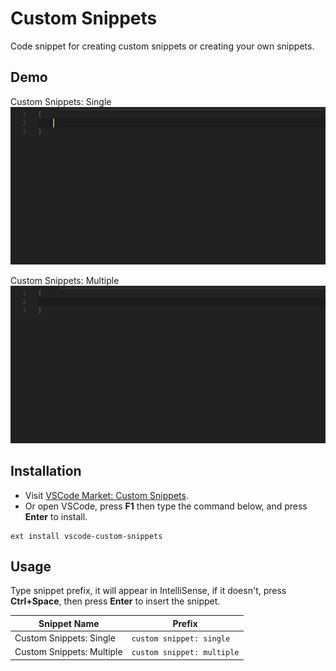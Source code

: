 # Custom Snippets

Code snippet for creating custom snippets or creating your own snippets.

## Demo

Custom Snippets: Single
![Custom Snippets: Single](./images/demo_cs_single.gif "Custom Snippets: Single")

Custom Snippets: Multiple
![Custom Snippets: Multiple](./images/demo_cs_multiple.gif "Custom Snippets: Multiple")

## Installation

- Visit [VSCode Market: Custom Snippets](http://).
- Or open VSCode, press **F1** then type the command below, and press **Enter** to install.
```
ext install vscode-custom-snippets
```

## Usage

Type snippet prefix, it will appear in IntelliSense, if it doesn't, press **Ctrl+Space**, then press **Enter** to insert the snippet.

Snippet Name | Prefix
--- | ---
Custom Snippets: Single | `custom snippet: single`
Custom Snippets: Multiple | `custom snippet: multiple`
